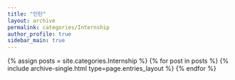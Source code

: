 ```yaml
---
title: "인턴"
layout: archive
permalink: categories/Internship
author_profile: true
sidebar_main: true
---
```



{% assign posts = site.categories.Internship %}
{% for post in posts %} {% include archive-single.html type=page.entries_layout %} {% endfor %}
